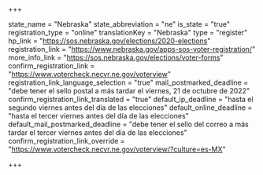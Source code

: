 +++

state_name = "Nebraska"
state_abbreviation = "ne"
is_state = "true"
registration_type = "online"
translationKey = "Nebraska"
type = "register"
hp_link = "https://sos.nebraska.gov/elections/2020-elections"
registration_link = "https://www.nebraska.gov/apps-sos-voter-registration/"
more_info_link = "https://sos.nebraska.gov/elections/voter-forms"
confirm_registration_link = "https://www.votercheck.necvr.ne.gov/voterview"
registration_link_language_selection = "true"
mail_postmarked_deadline = "debe tener el sello postal a más tardar el viernes, 21 de octubre de 2022"
confirm_registration_link_translated = "true"
default_ip_deadline = "hasta el segundo viernes antes del día de las elecciones"
default_online_deadline = "hasta el tercer viernes antes del día de las elecciones"
default_mail_postmarked_deadline = "debe tener el sello del correo a más tardar el tercer viernes antes del día de las elecciones"
confirm_registration_link_override = "https://www.votercheck.necvr.ne.gov/voterview/?culture=es-MX"

+++